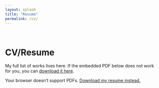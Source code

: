 ```yaml
---
layout: splash
title: "Resume"
permalink: /cv/
---
```


<br>

# CV/Resume

My full list of works lives here. If the embedded PDF below does not work for you, you can [download it here](/assets/pdf/2025-cv.pdf). 

<object data="/assets/pdf/2025-cv.pdf" type="application/pdf" width="100%" height="800px">
    <p>Your browser doesn’t support PDFs. <a href="/assets/pdf/2025-cv.pdf">Download my resume instead.</a></p>
</object>

